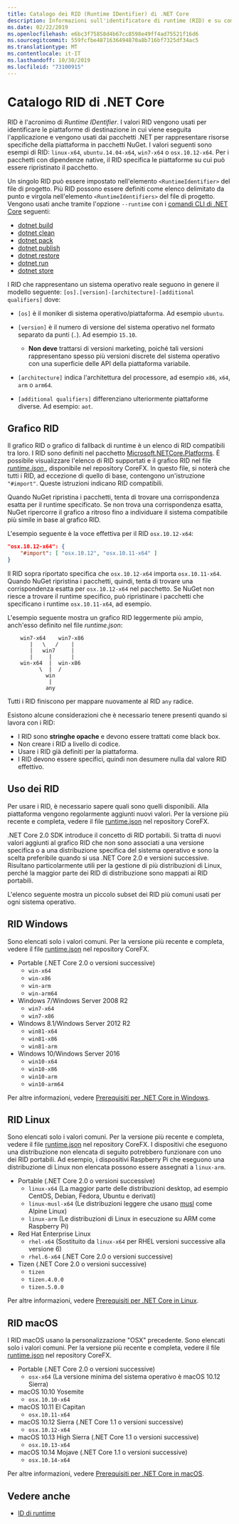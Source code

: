 ```yaml
---
title: Catalogo dei RID (Runtime IDentifier) di .NET Core
description: Informazioni sull'identificatore di runtime (RID) e su come vengono usati i RID in .NET Core.
ms.date: 02/22/2019
ms.openlocfilehash: e6bc3f75858d4b67cc8598e49ff4ad75521f16d6
ms.sourcegitcommit: 559fcfbe4871636494870a8b716bf7325df34ac5
ms.translationtype: MT
ms.contentlocale: it-IT
ms.lasthandoff: 10/30/2019
ms.locfileid: "73100915"
---
```

# <a name="net-core-rid-catalog"></a>Catalogo RID di .NET Core

RID è l'acronimo di *Runtime IDentifier*. I valori RID vengono usati per identificare le piattaforme di destinazione in cui viene eseguita l'applicazione
e vengono usati dai pacchetti .NET per rappresentare risorse specifiche della piattaforma in pacchetti NuGet. I valori seguenti sono esempi di RID: `linux-x64`, `ubuntu.14.04-x64`, `win7-x64` o `osx.10.12-x64`.
Per i pacchetti con dipendenze native, il RID specifica le piattaforme su cui può essere ripristinato il pacchetto.

Un singolo RID può essere impostato nell'elemento `<RuntimeIdentifier>` del file di progetto. Più RID possono essere definiti come elenco delimitato da punto e virgola nell'elemento `<RuntimeIdentifiers>` del file di progetto. Vengono usati anche tramite l'opzione `--runtime` con i [comandi CLI di .NET Core](./tools/index.md) seguenti:

- [dotnet build](./tools/dotnet-build.md)
- [dotnet clean](./tools/dotnet-clean.md)
- [dotnet pack](./tools/dotnet-pack.md)
- [dotnet publish](./tools/dotnet-publish.md)
- [dotnet restore](./tools/dotnet-restore.md)
- [dotnet run](./tools/dotnet-run.md)
- [dotnet store](./tools/dotnet-store.md)

I RID che rappresentano un sistema operativo reale seguono in genere il modello seguente: `[os].[version]-[architecture]-[additional qualifiers]` dove:

- `[os]` è il moniker di sistema operativo/piattaforma. Ad esempio `ubuntu`.

- `[version]` è il numero di versione del sistema operativo nel formato separato da punti (`.`). Ad esempio `15.10`.

  - **Non deve** trattarsi di versioni marketing, poiché tali versioni rappresentano spesso più versioni discrete del sistema operativo con una superficie delle API della piattaforma variabile.

- `[architecture]` indica l'architettura del processore, ad esempio `x86`, `x64`, `arm` o `arm64`.

- `[additional qualifiers]` differenziano ulteriormente piattaforme diverse. Ad esempio: `aot`.

## <a name="rid-graph"></a>Grafico RID

Il grafico RID o grafico di fallback di runtime è un elenco di RID compatibili tra loro. I RID sono definiti nel pacchetto [Microsoft.NETCore.Platforms](https://www.nuget.org/packages/Microsoft.NETCore.Platforms/). È possibile visualizzare l'elenco di RID supportati e il grafico RID nel file [*runtime.json* ](https://github.com/dotnet/corefx/blob/master/src/pkg/Microsoft.NETCore.Platforms/runtime.json), disponibile nel repository CoreFX. In questo file, si noterà che tutti i RID, ad eccezione di quello di base, contengono un'istruzione `"#import"`. Queste istruzioni indicano RID compatibili.

Quando NuGet ripristina i pacchetti, tenta di trovare una corrispondenza esatta per il runtime specificato.
Se non trova una corrispondenza esatta, NuGet ripercorre il grafico a ritroso fino a individuare il sistema compatibile più simile in base al grafico RID.

L'esempio seguente è la voce effettiva per il RID `osx.10.12-x64`:

```json
"osx.10.12-x64": {
    "#import": [ "osx.10.12", "osx.10.11-x64" ]
}
```

Il RID sopra riportato specifica che `osx.10.12-x64` importa `osx.10.11-x64`. Quando NuGet ripristina i pacchetti, quindi, tenta di trovare una corrispondenza esatta per `osx.10.12-x64` nel pacchetto. Se NuGet non riesce a trovare il runtime specifico, può ripristinare i pacchetti che specificano i runtime `osx.10.11-x64`, ad esempio.

L'esempio seguente mostra un grafico RID leggermente più ampio, anch'esso definito nel file *runtime.json*:

```
    win7-x64    win7-x86
       |   \   /    |
       |   win7     |
       |     |      |
    win-x64  |  win-x86
          \  |  /
            win
             |
            any
```

Tutti i RID finiscono per mappare nuovamente al RID `any` radice.

Esistono alcune considerazioni che è necessario tenere presenti quando si lavora con i RID:

- I RID sono **stringhe opache** e devono essere trattati come black box.
- Non creare i RID a livello di codice.
- Usare i RID già definiti per la piattaforma.
- I RID devono essere specifici, quindi non desumere nulla dal valore RID effettivo.

## <a name="using-rids"></a>Uso dei RID

Per usare i RID, è necessario sapere quali sono quelli disponibili. Alla piattaforma vengono regolarmente aggiunti nuovi valori.
Per la versione più recente e completa, vedere il file [runtime.json](https://github.com/dotnet/corefx/blob/master/src/pkg/Microsoft.NETCore.Platforms/runtime.json) nel repository CoreFX.

.NET Core 2.0 SDK introduce il concetto di RID portabili. Si tratta di nuovi valori aggiunti al grafico RID che non sono associati a una versione specifica o a una distribuzione specifica del sistema operativo e sono la scelta preferibile quando si usa .NET Core 2.0 e versioni successive. Risultano particolarmente utili per la gestione di più distribuzioni di Linux, perché la maggior parte dei RID di distribuzione sono mappati ai RID portabili.

L'elenco seguente mostra un piccolo subset dei RID più comuni usati per ogni sistema operativo.

## <a name="windows-rids"></a>RID Windows

Sono elencati solo i valori comuni. Per la versione più recente e completa, vedere il file [runtime.json](https://github.com/dotnet/corefx/blob/master/src/pkg/Microsoft.NETCore.Platforms/runtime.json) nel repository CoreFX.

- Portable (.NET Core 2.0 o versioni successive)
  - `win-x64`
  - `win-x86`
  - `win-arm`
  - `win-arm64`
- Windows 7/Windows Server 2008 R2
  - `win7-x64`
  - `win7-x86`
- Windows 8.1/Windows Server 2012 R2
  - `win81-x64`
  - `win81-x86`
  - `win81-arm`
- Windows 10/Windows Server 2016
  - `win10-x64`
  - `win10-x86`
  - `win10-arm`
  - `win10-arm64`

Per altre informazioni, vedere [Prerequisiti per .NET Core in Windows](windows-prerequisites.md).

## <a name="linux-rids"></a>RID Linux

Sono elencati solo i valori comuni. Per la versione più recente e completa, vedere il file [runtime.json](https://github.com/dotnet/corefx/blob/master/src/pkg/Microsoft.NETCore.Platforms/runtime.json) nel repository CoreFX. I dispositivi che eseguono una distribuzione non elencata di seguito potrebbero funzionare con uno dei RID portabili. Ad esempio, i dispositivi Raspberry Pi che eseguono una distribuzione di Linux non elencata possono essere assegnati a `linux-arm`.

- Portable (.NET Core 2.0 o versioni successive)
  - `linux-x64` (La maggior parte delle distribuzioni desktop, ad esempio CentOS, Debian, Fedora, Ubuntu e derivati)
  - `linux-musl-x64` (Le distribuzioni leggere che usano [musl](https://wiki.musl-libc.org/projects-using-musl.html) come Alpine Linux)
  - `linux-arm` (Le distribuzioni di Linux in esecuzione su ARM come Raspberry Pi)
- Red Hat Enterprise Linux
  - `rhel-x64` (Sostituito da `linux-x64` per RHEL versioni successive alla versione 6)
  - `rhel.6-x64` (.NET Core 2.0 o versioni successive)
- Tizen (.NET Core 2.0 o versioni successive)
  - `tizen`
  - `tizen.4.0.0`
  - `tizen.5.0.0`

Per altre informazioni, vedere [Prerequisiti per .NET Core in Linux](linux-prerequisites.md).

## <a name="macos-rids"></a>RID macOS

I RID macOS usano la personalizzazione "OSX" precedente. Sono elencati solo i valori comuni. Per la versione più recente e completa, vedere il file [runtime.json](https://github.com/dotnet/corefx/blob/master/src/pkg/Microsoft.NETCore.Platforms/runtime.json) nel repository CoreFX.

- Portable (.NET Core 2.0 o versioni successive)
  - `osx-x64` (La versione minima del sistema operativo è macOS 10.12 Sierra)
- macOS 10.10  Yosemite
  - `osx.10.10-x64`
- macOS 10.11 El Capitan
  - `osx.10.11-x64`
- macOS 10.12 Sierra (.NET Core 1.1 o versioni successive)
  - `osx.10.12-x64`
- macOS 10.13 High Sierra (.NET Core 1.1 o versioni successive)
  - `osx.10.13-x64`
- macOS 10.14 Mojave (.NET Core 1.1 o versioni successive)
  - `osx.10.14-x64`

Per altre informazioni, vedere [Prerequisiti per .NET Core in macOS](macos-prerequisites.md).

## <a name="see-also"></a>Vedere anche

- [ID di runtime](https://github.com/dotnet/corefx/blob/master/src/pkg/Microsoft.NETCore.Platforms/readme.md)
